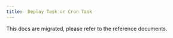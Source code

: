 ```yaml
---
title:  Deploy Task or Cron Task
---
```


This docs are migrated, please refer to the reference documents.